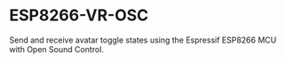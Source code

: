 # ESP8266-VR-OSC
Send and receive avatar toggle states using the Espressif ESP8266 MCU with Open Sound Control.

